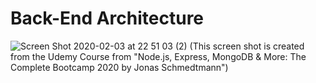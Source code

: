 # Back-End Architecture

![Screen Shot 2020-02-03 at 22 51 03 (2)](https://user-images.githubusercontent.com/43631528/73658526-ced1f280-46d7-11ea-855e-301bda659fdc.png)
(This screen shot is created from the Udemy Course from "Node.js, Express, MongoDB & More: The Complete Bootcamp 2020 by Jonas Schmedtmann")
